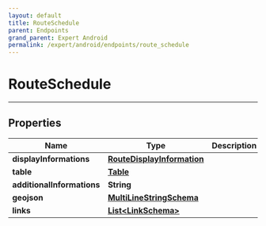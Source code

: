 ```yaml
---
layout: default
title: RouteSchedule
parent: Endpoints
grand_parent: Expert Android
permalink: /expert/android/endpoints/route_schedule
---
```


# RouteSchedule

---

## Properties

| Name | Type | Description | Notes
| ------------ | ------------- | ------------- | -------------
**displayInformations** | [**RouteDisplayInformation**](RouteDisplayInformation.md) |  |  [optional]
**table** | [**Table**](/navitia_sdk_docs/expert/android/endpoints/table) |  |  [optional]
**additionalInformations** | **String** |  | 
**geojson** | [**MultiLineStringSchema**](/navitia_sdk_docs/expert/android/endpoints/multi_line_string_schema) |  |  [optional]
**links** | [**List&lt;LinkSchema&gt;**](/navitia_sdk_docs/expert/android/endpoints/link_schema) |  |  [optional]



